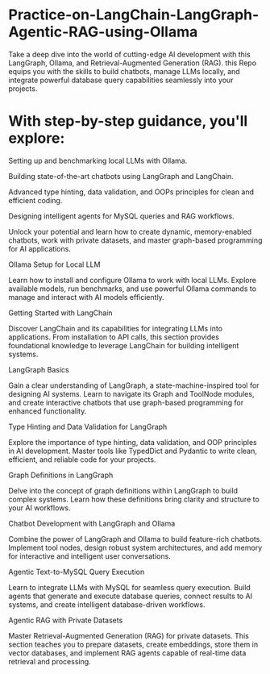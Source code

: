 # Practice-on-LangChain-LangGraph-Agentic-RAG-using-Ollama
Take a deep dive into the world of cutting-edge AI development with this LangGraph, Ollama, and Retrieval-Augmented Generation (RAG). this Repo equips you with the skills to build chatbots, manage LLMs locally, and integrate powerful database query capabilities seamlessly into your projects.



# With step-by-step guidance, you'll explore:

Setting up and benchmarking local LLMs with Ollama.

Building state-of-the-art chatbots using LangGraph and LangChain.

Advanced type hinting, data validation, and OOPs principles for clean and efficient coding.

Designing intelligent agents for MySQL queries and RAG workflows.



Unlock your potential and learn how to create dynamic, memory-enabled chatbots, work with private datasets, and master graph-based programming for AI applications.



Ollama Setup for Local LLM

Learn how to install and configure Ollama to work with local LLMs. Explore available models, run benchmarks, and use powerful Ollama commands to manage and interact with AI models efficiently.



Getting Started with LangChain

Discover LangChain and its capabilities for integrating LLMs into applications. From installation to API calls, this section provides foundational knowledge to leverage LangChain for building intelligent systems.



LangGraph Basics

Gain a clear understanding of LangGraph, a state-machine-inspired tool for designing AI systems. Learn to navigate its Graph and ToolNode modules, and create interactive chatbots that use graph-based programming for enhanced functionality.



Type Hinting and Data Validation for LangGraph

Explore the importance of type hinting, data validation, and OOP principles in AI development. Master tools like TypedDict and Pydantic to write clean, efficient, and reliable code for your projects.



Graph Definitions in LangGraph

Delve into the concept of graph definitions within LangGraph to build complex systems. Learn how these definitions bring clarity and structure to your AI workflows.



Chatbot Development with LangGraph and Ollama

Combine the power of LangGraph and Ollama to build feature-rich chatbots. Implement tool nodes, design robust system architectures, and add memory for interactive and intelligent user conversations.



Agentic Text-to-MySQL Query Execution

Learn to integrate LLMs with MySQL for seamless query execution. Build agents that generate and execute database queries, connect results to AI systems, and create intelligent database-driven workflows.



Agentic RAG with Private Datasets

Master Retrieval-Augmented Generation (RAG) for private datasets. This section teaches you to prepare datasets, create embeddings, store them in vector databases, and implement RAG agents capable of real-time data retrieval and processing.